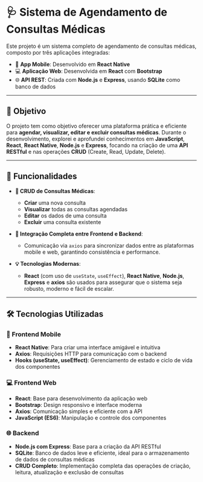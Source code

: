 # 🩺 Sistema de Agendamento de Consultas Médicas 

Este projeto é um sistema completo de agendamento de consultas médicas, composto por três aplicações integradas:

- 📱 **App Mobile**: Desenvolvido em **React Native**
- 💻 **Aplicação Web**: Desenvolvida em **React** com **Bootstrap**
- 🌐 **API REST**: Criada com **Node.js** e **Express**, usando **SQLite** como banco de dados

---

## 🎯 Objetivo

O projeto tem como objetivo oferecer uma plataforma prática e eficiente para **agendar, visualizar, editar e excluir consultas médicas**. Durante o desenvolvimento, explorei e aprofundei conhecimentos em **JavaScript**, **React**, **React Native**, **Node.js** e **Express**, focando na criação de uma **API RESTful** e nas operações **CRUD** (Create, Read, Update, Delete).

---

## 🚀 Funcionalidades

- **📅 CRUD de Consultas Médicas**:
  - **Criar** uma nova consulta
  - **Visualizar** todas as consultas agendadas
  - **Editar** os dados de uma consulta
  - **Excluir** uma consulta existente

- **🔗 Integração Completa entre Frontend e Backend**:
  - Comunicação via `axios` para sincronizar dados entre as plataformas mobile e web, garantindo consistência e performance.

- **💡 Tecnologias Modernas**:
  - **React** (com uso de `useState`, `useEffect`), **React Native**, **Node.js**, **Express** e **axios** são usados para assegurar que o sistema seja robusto, moderno e fácil de escalar.

---

## 🛠️ Tecnologias Utilizadas

### 📱 Frontend Mobile
- **React Native**: Para criar uma interface amigável e intuitiva
- **Axios**: Requisições HTTP para comunicação com o backend
- **Hooks (useState, useEffect)**: Gerenciamento de estado e ciclo de vida dos componentes

### 💻 Frontend Web
- **React**: Base para desenvolvimento da aplicação web
- **Bootstrap**: Design responsivo e interface moderna
- **Axios**: Comunicação simples e eficiente com a API
- **JavaScript (ES6)**: Manipulação e controle dos componentes

### 🌐 Backend
- **Node.js com Express**: Base para a criação da API RESTful
- **SQLite**: Banco de dados leve e eficiente, ideal para o armazenamento de dados de consultas médicas
- **CRUD Completo**: Implementação completa das operações de criação, leitura, atualização e exclusão de consultas


